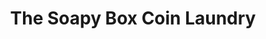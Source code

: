 ---
title: "The Soapy Box Coin Laundry"
url: /el-cajon/the-soapy-box-coin-laundry/
shop: Wäscherei
---